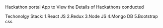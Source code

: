 Hackathon portal App to View the Details of Hackathons conducted

Techonolgy Stack:
1.React JS
2.Redux
3.Node JS
4.Mongo DB 
5.Bootstrap css

